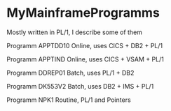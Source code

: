 # MyMainframeProgramms

Mostly written in PL/1, I describe some of them 

Programm APPTDD10 Online, 
uses CICS + DB2 + PL/1

Programm APPTIND  Online,
uses CICS + VSAM + PL/1

Programm DDREP01  Batch,
uses   PL/1 + DB2

Programm DK553V2  Batch,
uses  DB2 + IMS + PL/1

Programm NPK1     Routine,
PL/1 and Pointers
